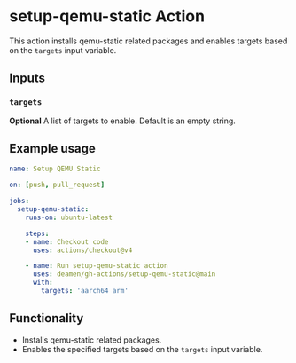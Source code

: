 # setup-qemu-static Action

This action installs qemu-static related packages and enables targets based on the `targets` input variable.

## Inputs

### `targets`

**Optional** A list of targets to enable. Default is an empty string.

## Example usage

```yaml
name: Setup QEMU Static

on: [push, pull_request]

jobs:
  setup-qemu-static:
    runs-on: ubuntu-latest

    steps:
    - name: Checkout code
      uses: actions/checkout@v4

    - name: Run setup-qemu-static action
      uses: deamen/gh-actions/setup-qemu-static@main
      with:
        targets: 'aarch64 arm'
```

## Functionality

- Installs qemu-static related packages.
- Enables the specified targets based on the `targets` input variable.

